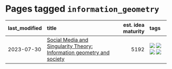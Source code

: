 # Pages tagged `information_geometry`

|last_modified|title|est. idea maturity|tags
|:---|:---|---:|:---|
|2023-07-30|[Social Media and Singularity Theory: Information geometry and society](../social_singularities.md)|5192|[![](https://img.shields.io/badge/tag-alignment-587798)](../tags/alignment.md) [![](https://img.shields.io/badge/tag-information_geometry-274569)](../tags/information_geometry.md) [![](https://img.shields.io/badge/tag-philosophy-43d799)](../tags/philosophy.md) [![](https://img.shields.io/badge/tag-publication-95bed6)](../tags/publication.md)|